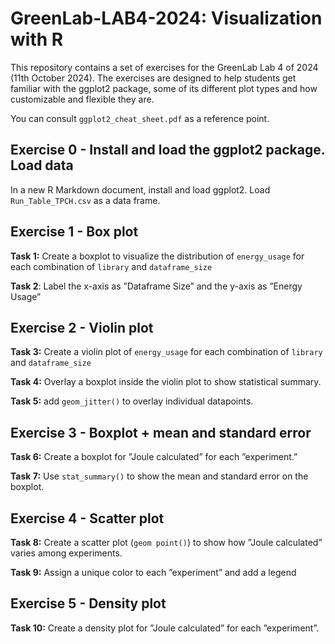 # GreenLab-LAB4-2024: Visualization with R

This repository contains a set of exercises for the GreenLab Lab 4 of 2024 (11th October 2024). The exercises are designed to help students get familiar with the ggplot2 package, some of its different plot types and how customizable and flexible they are.

You can consult `ggplot2_cheat_sheet.pdf` as a reference point.

## **Exercise 0 - Install and load the ggplot2 package. Load data**

In a new R Markdown document, install and load ggplot2. Load `Run_Table_TPCH.csv` as a data frame.

## **Exercise 1 - Box plot**

**Task 1:** Create a boxplot to visualize the distribution of `energy_usage` for each combination of `library` and `dataframe_size`

**Task 2**: Label the x-axis as ”Dataframe Size” and the y-axis as ”Energy Usage”

## **Exercise 2 - Violin plot**

**Task 3:** Create a violin plot of `energy_usage` for each combination of `library` and `dataframe_size`

**Task 4:** Overlay a boxplot inside the violin plot to show statistical summary.

**Task 5:** add `geom_jitter()` to overlay individual datapoints.

## **Exercise 3 - Boxplot + mean and standard error**

**Task 6:** Create a boxplot for ”Joule calculated” for each ”experiment.”

**Task 7:** Use `stat_summary()` to show the mean and standard error on the boxplot.

## **Exercise 4 - Scatter plot**

**Task 8:** Create a scatter plot (`geom point()`) to show how ”Joule calculated” varies among experiments.

**Task 9:** Assign a unique color to each ”experiment” and add a legend

## **Exercise 5 - Density plot**

**Task 10:** Create a density plot for ”Joule calculated” for each ”experiment”.
